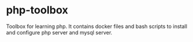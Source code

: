 # php-toolbox
Toolbox for learning php.   It contains docker files and bash scripts to install and configure php server and  mysql server.  
